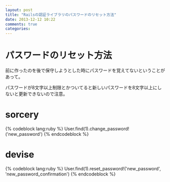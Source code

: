 ```yaml
---
layout: post
title: "Railsの認証ライブラリのパスワードのリセット方法"
date: 2013-12-12 10:22
comments: true
categories:
---
```


# パスワードのリセット方法

前に作ったのを後で保守しようとした時にパスワードを覚えてないということがあって。

パスワードが8文字以上制限とかついてると新しいパスワードを8文字以上にしないと更新できないので注意。

# sorcery

{% codeblock lang:ruby %}
User.find(1).change_password!('new_password')
{% endcodeblock %}

# devise

{% codeblock lang:ruby %}
User.find(1).reset_password!('new_password', 'new_password_confirmation')
{% endcodeblock %}
